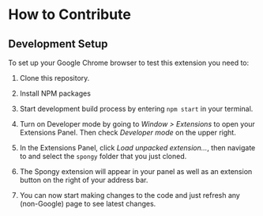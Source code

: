 # How to Contribute

## Development Setup

To set up your Google Chrome browser to test this extension you need to:

1. Clone this repository.

2. Install NPM packages

2. Start development build process by entering `npm start` in your terminal.

3. Turn on Developer mode by going to *Window > Extensions* to open your Extensions Panel. Then check *Developer mode* on the upper right.

4. In the Extensions Panel, click *Load unpacked extension...*, then navigate to and select the `spongy` folder that you just cloned.

5. The Spongy extension will appear in your panel as well as an extension button on the right of your address bar.

6. You can now start making changes to the code and just refresh any (non-Google) page to see latest changes.

